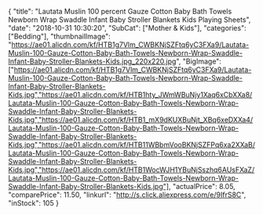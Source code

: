 {
	"title": "Lautata Muslin 100 percent Gauze Cotton Baby Bath Towels Newborn Wrap Swaddle Infant Baby Stroller Blankets Kids Playing Sheets",
	"date": "2018-10-31 10:30:20",
	"SubCat": ["Mother & Kids"],
	"categories": ["Bedding"],
	"thumbnailImage": "https://ae01.alicdn.com/kf/HTB1g7Vlm_CWBKNjSZFtq6yC3FXa9/Lautata-Muslin-100-Gauze-Cotton-Baby-Bath-Towels-Newborn-Wrap-Swaddle-Infant-Baby-Stroller-Blankets-Kids.jpg_220x220.jpg",
	"BigImage": ["https://ae01.alicdn.com/kf/HTB1g7Vlm_CWBKNjSZFtq6yC3FXa9/Lautata-Muslin-100-Gauze-Cotton-Baby-Bath-Towels-Newborn-Wrap-Swaddle-Infant-Baby-Stroller-Blankets-Kids.jpg","https://ae01.alicdn.com/kf/HTB1hty_JWmWBuNjy1Xaq6xCbXXa8/Lautata-Muslin-100-Gauze-Cotton-Baby-Bath-Towels-Newborn-Wrap-Swaddle-Infant-Baby-Stroller-Blankets-Kids.jpg","https://ae01.alicdn.com/kf/HTB1_mX9dKUXBuNjt_XBq6xeDXXa4/Lautata-Muslin-100-Gauze-Cotton-Baby-Bath-Towels-Newborn-Wrap-Swaddle-Infant-Baby-Stroller-Blankets-Kids.jpg","https://ae01.alicdn.com/kf/HTB11WBbmVooBKNjSZFPq6xa2XXaB/Lautata-Muslin-100-Gauze-Cotton-Baby-Bath-Towels-Newborn-Wrap-Swaddle-Infant-Baby-Stroller-Blankets-Kids.jpg","https://ae01.alicdn.com/kf/HTB1WocWJH1YBuNjSszhq6AUsFXaZ/Lautata-Muslin-100-Gauze-Cotton-Baby-Bath-Towels-Newborn-Wrap-Swaddle-Infant-Baby-Stroller-Blankets-Kids.jpg"],
	"actualPrice": 8.05,
	"comparePrice": 11.50,
	"linkurl": "http://s.click.aliexpress.com/e/9IfrS8C",
	"inStock": 105
}
